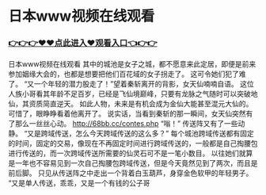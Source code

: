 # 日本www视频在线观看

### <a href="https://github.com/asidw/xian/issues/1">👉👉👉♥♥点此进入♥观看入口👈👉👉</a>

日本www视频在线观看
其中的城池是女子之城，都不愿意来此定居，即便是前来参加姻缘大会的，也都是想要把他们百花域的女子拐走了。
    这可令她们犯了难了。
    “又一个年轻的潜力股走了！”望着秦斩离开的背影，女天仙喃喃自语。
    这位人族小哥看其年龄不足百岁，已经是飞仙境巅峰，只要有龙脉之气随时可以突破地仙，其资质简直逆天。
    如此人物，未来是有机会成为金仙大能甚至混元大仙的。
    可惜了，眼睁睁看着他离开了。
    说实话，当看到秦斩的那一瞬间，女天仙突然有了那么一丝丝心动。
    http://68bb.cc/contes.php
    “嗡！”
    传送阵又有了一些动静。
    “又是跨域传送，怎么今天跨域传送的这么多？”
    每个城池跨域传送都有固定的时间，固定的交易，像现在不再固定时间进行跨域传送的，一般都是自己掏腰包进行传送的，而一次跨域传送所需要的仙灵石可不是一笔小数目。
    以往她们就算是一年也不容易见到一次自己掏腰包跨域传送，但是今天竟然见到了两次，而且是前后脚。
    只见从传送阵之中走出一个背着白玉葫芦，身穿金色软甲的年轻男子。
    “又是单人传送，乖乖，又是一个有钱的公子哥
